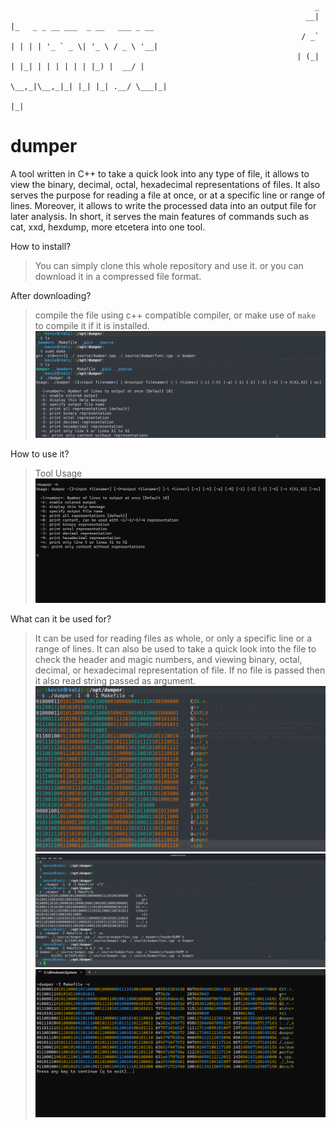                                                                         _                                 
                                                                      __| |_   _ _ __ ___  _ __   ___ _ __ 
                                                                     / _` | | | | '_ ` _ \| '_ \ / _ \ '__|
                                                                    | (_| | |_| | | | | | | |_) |  __/ |   
                                                                     \__,_|\__,_|_| |_| |_| .__/ \___|_|   
                                                                                          |_|              
# dumper
A tool written in C++ to take a quick look into any type of file, it allows to view the binary, decimal, octal, hexadecimal representations of files.
It also serves the purpose for reading a file at once, or at a specific line or range of lines.
Moreover, it allows to write the processed data into an output file for later analysis. 
In short, it serves the main features of commands such as cat, xxd, hexdump, more etcetera into one tool.

How to install?
> You can simply clone this whole repository and use it.
> or you can download it in a compressed file format.

After downloading?
> compile the file using c++ compatible compiler, or make use of `make ` to compile it if it is installed.
![plot](./_pics/make.png)

How to use it?
> Tool Usage
![plot](./_pics/help.png)

What can it be used for?
> It can be used for reading files as whole, or only a specific line or a range of lines. It can also be used to take a quick look into the file to check the header and magic numbers, and viewing binary, octal, decimal, or hexadecimal representation of file. If no file is passed then it also read string passed as argument.
![plot](./_pics/eg1.png)
![plot](./_pics/eg2.png)
![plot](./_pics/eg4.png)

